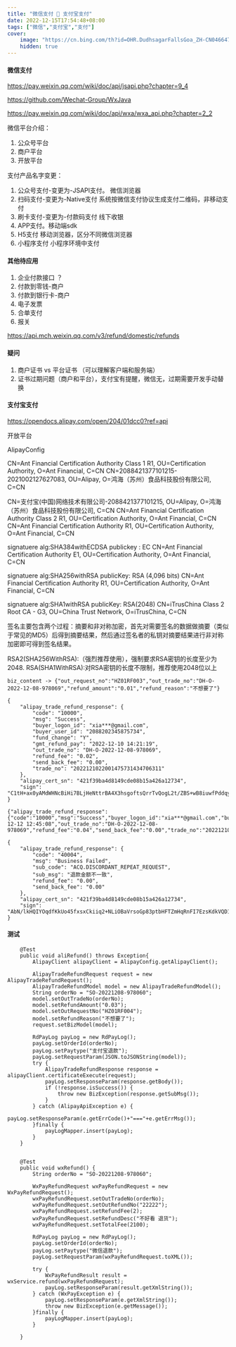 ```yaml
---
title: "微信支付 👀️ 支付宝支付"
date: 2022-12-15T17:54:48+08:00
tags: ["微信","支付宝","支付"]
cover:
    image: "https://cn.bing.com/th?id=OHR.DudhsagarFallsGoa_ZH-CN0466471017_1920x1080.jpg&rf=LaDigue_1920x1080.jpg&pid=hp"
    hidden: true 
---
```

#### 微信支付

https://pay.weixin.qq.com/wiki/doc/api/jsapi.php?chapter=9_4

https://github.com/Wechat-Group/WxJava

https://pay.weixin.qq.com/wiki/doc/api/wxa/wxa_api.php?chapter=2_2

微信平台介绍：
1. 公众号平台
2. 商户平台
3. 开放平台

支付产品名字变更：

1. 公众号支付-变更为-JSAPI支付。 微信浏览器
2. 扫码支付-变更为-Native支付   系统按微信支付协议生成支付二维码，非移动支付
3. 刷卡支付-变更为-付款码支付 线下收银
4. APP支付。移动端sdk
5. H5支付  移动浏览器，区分不同微信浏览器
6. 小程序支付  小程序环境中支付

#### 其他待应用
1. 企业付款接口 ？
2. 付款到零钱-商户
3. 付款到银行卡-商户
4. 电子发票
5. 合单支付
6. 报关

https://api.mch.weixin.qq.com/v3/refund/domestic/refunds

#### 疑问
1. 商户证书 vs 平台证书 （可以理解客户端和服务端）
2. 证书过期问题（商户和平台），支付宝有提醒，微信无，过期需要开发手动替换

#### 支付宝支付

https://opendocs.alipay.com/open/204/01dcc0?ref=api


开放平台


AlipayConfig

CN=Ant Financial Certification Authority Class 1 R1, OU=Certification Authority, O=Ant Financial, C=CN
CN=2088421377101215-2021002127627083, OU=Alipay, O=鸿海（苏州）食品科技股份有限公司, C=CN

CN=支付宝(中国)网络技术有限公司-2088421377101215, OU=Alipay, O=鸿海（苏州）食品科技股份有限公司, C=CN
CN=Ant Financial Certification Authority Class 2 R1, OU=Certification Authority, O=Ant Financial, C=CN
CN=Ant Financial Certification Authority R1, OU=Certification Authority, O=Ant Financial, C=CN


signatuere alg:SHA384withECDSA    publickey : EC
CN=Ant Financial Certification Authority E1, OU=Certification Authority, O=Ant Financial, C=CN

signatuere alg:SHA256withRSA     publicKey: RSA (4,096 bits)
CN=Ant Financial Certification Authority R1, OU=Certification Authority, O=Ant Financial, C=CN

signatuere alg:SHA1withRSA  publicKey: RSA(2048)
CN=iTrusChina Class 2 Root CA - G3, OU=China Trust Network, O=iTrusChina, C=CN


签名主要包含两个过程：摘要和非对称加密，首先对需要签名的数据做摘要（类似于常见的MD5）后得到摘要结果，然后通过签名者的私钥对摘要结果进行非对称加密即可得到签名结果。

RSA2(SHA256WithRSA):（强烈推荐使用），强制要求RSA密钥的长度至少为2048.
RSA(SHA1WithRSA):对RSA密钥的长度不限制，推荐使用2048位以上

```
biz_content -> {"out_request_no":"HZ01RF003","out_trade_no":"DH-O-2022-12-08-978069","refund_amount":"0.01","refund_reason":"不想要了"}

{
    "alipay_trade_refund_response": {
        "code": "10000",
        "msg": "Success",
        "buyer_logon_id": "xia***@gmail.com",
        "buyer_user_id": "2088202345875734",
        "fund_change": "Y",
        "gmt_refund_pay": "2022-12-10 14:21:19",
        "out_trade_no": "DH-O-2022-12-08-978069",
        "refund_fee": "0.02",
        "send_back_fee": "0.00",
        "trade_no": "2022121022001475731434706311"
    },
    "alipay_cert_sn": "421f39ba4d8149cde08b15a426a12734",
    "sign": "C1tH+ax0yAMdWHNcBiHi7BLjHeNttrBA4X3hsgoftsQrrTvQogL2t/ZBS+wB8iuwfPddqyDkPdIMeKN7yjVSYNCdij8ufx1Kpk1i1RgIlzNUdH9zAO0lyCH5q6eHaRDwQBuY/BlCLc7Q5iZuW0fTkcz+UvQ+hMA++UMGh+gk2rq+89ZglZDuY8CC7zxxFuVD7pRdSE+tmoGwXi2HYmmZg0d0OYPhgI+MfnA+9vG+juLrYmHBWjyQrpQmXJecFzwWcKP3M0S9dLMSinHbfVyw7/2RG+vu3rBcDUYXjaghoTx8pVo7+wul+hr3+m7soG/RBaoV6nufCefu5pWyUbz4ZA=="
}

{"alipay_trade_refund_response":{"code":"10000","msg":"Success","buyer_logon_id":"xia***@gmail.com","buyer_user_id":"2088202345875734","fund_change":"Y","gmt_refund_pay":"2022-12-12 12:45:08","out_trade_no":"DH-O-2022-12-08-978069","refund_fee":"0.04","send_back_fee":"0.00","trade_no":"2022121022001475731434706311"},"alipay_cert_sn":"421f39ba4d8149cde08b15a426a12734","sign":"aaEbzHRSRbPfWdbuJ7rLTNCVNXqILvp28F/8p7d85D9xEcDa45MwbxSJsb0gx7zARBvQZT9+SPPPLoCEyLO3hWmmxGe6vO7C2G0AcEDxOhjgOGOyd40SmmagV2UkcpdmW18Wxu8yUM3bwGcuL8HxX8MMruunmNmk77NIyW4oDE/9miNMsoeUucUGA79FvrfnY7Xs4XPloGLIHhmrasJfsMh5+TMk3hjncLs9SVBtKGtg1LlVwyUT88cA4uF8eWmSHVxQ3kPCdRqB4lV18u2xlSVw0eT1zZ9+1blm0BXoi16B21S4Jn+xqBIFqRAVt3OabIzfFF4J7NMgRnoWiDfXXQ=="}

{
    "alipay_trade_refund_response": {
        "code": "40004",
        "msg": "Business Failed",
        "sub_code": "ACQ.DISCORDANT_REPEAT_REQUEST",
        "sub_msg": "退款金额不一致",
        "refund_fee": "0.00",
        "send_back_fee": "0.00"
    },
    "alipay_cert_sn": "421f39ba4d8149cde08b15a426a12734",
    "sign": "AbN/lkHQIYOqdfKkUo45fxsxCkiiq2+NLiOBaVrsoGp83ptbHFTZmHqRnFI7EzsKdkVQD1i5jP+5vUPLMpHqM6vTM8zMBco17BQhS2pqUZe8wVKBTKj2lalpbWurJNYIFgwt33Gl39c81YywtpXwzt/2oLoBnaj8CHlEioVVSof/USD8ikN/VwjllfinuiDjYKs7JB3MPk3275RPTSoP7tB8Vmz4Z0YD2b00txwxYa2S2w8pVS6/dAW5runCGws8o+GMgQqMw9Gpjuewt9DmhdbY+nUBo0wu4ojpUHA6ld9bDuhgH861WGvQz1pf1QXtYzV3kjDqyFsZU0OHVrKTfg=="
}
```

#### 测试

```
    @Test
    public void aliRefund() throws Exception{
        AlipayClient alipayClient = AlipayConfig.getAlipayClient();

        AlipayTradeRefundRequest request = new AlipayTradeRefundRequest();
        AlipayTradeRefundModel model = new AlipayTradeRefundModel();
        String orderNo = "SO-20221208-978060";
        model.setOutTradeNo(orderNo);
        model.setRefundAmount("0.03");
        model.setOutRequestNo("HZ01RF004");
        model.setRefundReason("不想要了");
        request.setBizModel(model);

        RdPayLog payLog = new RdPayLog();
        payLog.setOrderId(orderNo);
        payLog.setPaytype("支付宝退款");
        payLog.setRequestParam(JSON.toJSONString(model));
        try {
            AlipayTradeRefundResponse response = alipayClient.certificateExecute(request);
            payLog.setResponseParam(response.getBody());
            if (!response.isSuccess()) {
                throw new BizException(response.getSubMsg());
            }
        } catch (AlipayApiException e) {
            payLog.setResponseParam(e.getErrCode()+"==="+e.getErrMsg());
        }finally {
            payLogMapper.insert(payLog);
        }
    }


    @Test
    public void wxRefund() {
        String orderNo = "SO-20221208-978060";

        WxPayRefundRequest wxPayRefundRequest = new WxPayRefundRequest();
        wxPayRefundRequest.setOutTradeNo(orderNo);
        wxPayRefundRequest.setOutRefundNo("22222");
        wxPayRefundRequest.setRefundFee(2);
        wxPayRefundRequest.setRefundDesc("不好看 退货");
        wxPayRefundRequest.setTotalFee(2100);

        RdPayLog payLog = new RdPayLog();
        payLog.setOrderId(orderNo);
        payLog.setPaytype("微信退款");
        payLog.setRequestParam(wxPayRefundRequest.toXML());

        try {
            WxPayRefundResult result = wxService.refund(wxPayRefundRequest);
            payLog.setResponseParam(result.getXmlString());
        } catch (WxPayException e) {
            payLog.setResponseParam(e.getXmlString());
            throw new BizException(e.getMessage());
        }finally {
            payLogMapper.insert(payLog);
        }

    }
```




